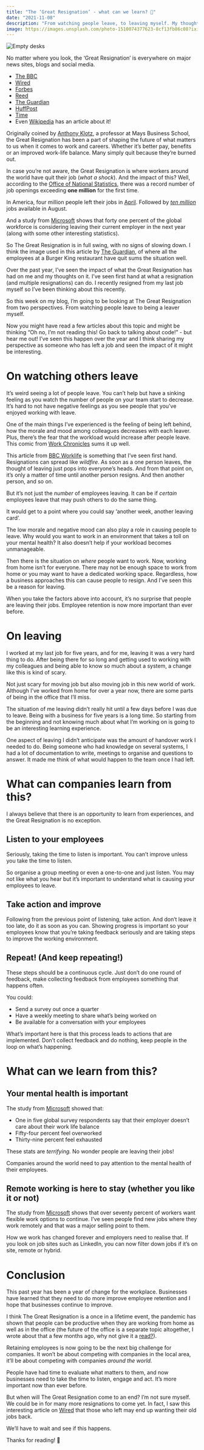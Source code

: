 ```yaml
---
title: "The ‘Great Resignation’ - what can we learn? 🤔"
date: "2021-11-08"
description: "From watching people leave, to leaving myself. My thoughts about this ongoing event and what we can learn."
image: https://images.unsplash.com/photo-1510074377623-8cf13fb86c08?ixid=MnwxMjA3fDB8MHxwaG90by1wYWdlfHx8fGVufDB8fHx8&ixlib=rb-1.2.1&auto=format&fit=crop&w=2072&q=80
---
```


![Empty desks](https://images.unsplash.com/photo-1510074377623-8cf13fb86c08?ixid=MnwxMjA3fDB8MHxwaG90by1wYWdlfHx8fGVufDB8fHx8&ixlib=rb-1.2.1&auto=format&fit=crop&w=2072&q=80)

No matter where you look, the ‘Great Resignation’ is everywhere on major news sites, blogs and social media.

* [The BBC](https://www.bbc.com/worklife/article/20210629-the-great-resignation-how-employers-drove-workers-to-quit)
* [Wired](https://www.wired.co.uk/article/great-resignation-quit-job)
* [Forbes](https://www.forbes.com/sites/jackkelly/2021/10/08/the-great-resignation-is-a-workers-revolution-heres-what-real-leaders-must-do-right-now/)
* [Reed](https://www.reed.co.uk/career-advice/the-great-resignation-and-what-it-means-for-your-career/)
* [The Guardian](https://www.theguardian.com/business/2021/jul/03/us-jobs-report-june-trend)
* [HuffPost](https://www.huffpost.com/entry/great-resignation-quitting-job_n_6126ad06e4b0231e3697c4fc)
* [Time](https://time.com/6111245/young-workers-quitting/)
* Even [Wikipedia](https://en.wikipedia.org/wiki/Great_Resignation) has an article about it!

Originally coined by [Anthony Klotz](https://www.businessinsider.com/why-everyone-is-quitting-great-resignation-psychologist-pandemic-rethink-life-2021-10?r=US&IR=T), a professor at Mays Business School, the Great Resignation has been a part of shaping the future of what matters to us when it comes to work and careers. Whether it’s better pay, benefits or an improved work-life balance. Many simply quit because they’re burned out.

In case you’re not aware, the Great Resignation is where workers around the world have quit their job (_what a shock_). And the impact of this? Well, according to the [Office of National Statistics](https://www.ons.gov.uk/employmentandlabourmarket/peopleinwork/employmentandemployeetypes/bulletins/uklabourmarket/august2021), there was a record number of job openings exceeding **one million** for the first time.

In America, four million people left their jobs in [April](https://www.businessinsider.com/labor-shortage-quit-job-openings-record-vacancies-labor-department-2021-6?r=US&IR=T). Followed by [*ten million*](https://www.bls.gov/news.release/jolts.nr0.htm) jobs available in August.

And a study from [Microsoft](https://www.microsoft.com/en-us/worklab/work-trend-index/hybrid-work) shows that forty one percent of the global workforce is considering leaving their current employer in the next year (along with some other interesting statistics).

So The Great Resignation is in full swing, with no signs of slowing down. I think the image used in this article by [The Guardian](https://www.theguardian.com/money/2021/jul/13/we-quit-the-great-resignation-era-has-begun-at-a-boiling-hot-branch-of-burger-king), of where all the employees at a Burger King restaurant have quit sums the situation well.

Over the past year, I’ve seen the impact of what the Great Resignation has had on me and my thoughts on it. I’ve seen first hand at what a resignation (and multiple resignations) can do. I recently resigned from my last job myself so I’ve been thinking about this recently.

So this week on my blog, I’m going to be looking at The Great Resignation from two perspectives. From watching people leave to being a leaver myself.

Now you might have read a few articles about this topic and might be thinking “Oh no, I’m not reading this! Go back to talking about code!” - but hear me out! I’ve seen this happen over the year and I think sharing my perspective as someone who has left a job and seen the impact of it might be interesting.

# On watching others leave
It’s weird seeing a lot of people leave. You can’t help but have a sinking feeling as you watch the number of people on your team start to decrease. It’s hard to not have negative feelings as you see people that you’ve enjoyed working with leave.

One of the main things I’ve experienced is the feeling of being left behind, how the morale and mood among colleagues decreases with each leaver. Plus, there’s the fear that the workload would increase after people leave. This comic from [Work Chronicles](https://workchronicles.com/with-great-responsibility-comes-greater-err-never-mind/) sums it up well.

This article from [BBC Worklife](https://www.bbc.com/worklife/article/20210915-turnover-contagion-the-domino-effect-of-one-resignation) is something that I’ve seen first hand. Resignations can spread like _wildfire_. As soon as a one person leaves, the thought of leaving just pops into everyone’s heads. And from that point on, it’s only a matter of time until another person resigns. And then another person, and so on.

But it’s not just the _number_ of employees leaving. It can be if _certain_ employees leave that may push others to do the same thing. 

It would get to a point where you could say ‘another week, another leaving card’.

The low morale and negative mood can also play a role in causing people to leave. Why would you want to work in an environment that takes a toll on your mental health? It also doesn’t help if your workload becomes unmanageable.

Then there is the situation on _where_ people want to work. Now, working from home isn’t for everyone. There may not be enough space to work from home or you may want to have a dedicated working space. Regardless, how a business approaches this can cause people to resign. And I’ve seen this be a reason for leaving.

When you take the factors above into account, it’s no surprise that people are leaving their jobs. Employee retention is now more important than ever before.

# On leaving
I worked at my last job for five years, and for me, leaving it was a very hard thing to do. After being there for so long and getting used to working with my colleagues and being able to know so much about a system, a change like this is kind of scary.

Not just scary for moving job but also moving job in this new world of work. Although I’ve worked from home for over a year now, there are some parts of being in the office that I’ll miss.

The situation of me leaving didn’t really hit until a few days before I was due to leave. Being with a business for five years is a long time. So starting from the beginning and not knowing much about what I’m working on is going to be an interesting learning experience.

One aspect of leaving I didn’t anticipate was the amount of handover work I needed to do. Being someone who had knowledge on several systems, I had a lot of documentation to write, meetings to organise and questions to answer. It made me think of what would happen to the team once I had left. 

# What can companies learn from this?
I always believe that there is an opportunity to learn from experiences, and the Great Resignation is no exception.

## Listen to your employees
Seriously, taking the time to listen is important. You can’t improve unless you take the time to listen.

So organise a group meeting or even a one-to-one and just listen. You may not like what you hear but it’s important to understand what is causing your employees to leave.

## Take action and improve
Following from the previous point of listening, take action. And don’t leave it too late, do it as soon as you can. Showing progress is important so your employees know that you’re taking feedback seriously and are taking steps to improve the working environment.

## Repeat! (And keep repeating!)
These steps should be a continuous cycle. Just don’t do one round of feedback, make collecting feedback from employees something that happens often.

You could:
* Send a survey out once a quarter
* Have a weekly meeting to share what’s being worked on
* Be available for a conversation with your employees

What’s important here is that this process leads to actions that are implemented. Don’t collect feedback and do nothing, keep people in the loop on what’s happening.

# What can we learn from this?
## Your mental health is important
The study from [Microsoft](https://www.microsoft.com/en-us/worklab/work-trend-index/hybrid-work) showed that:
* One in five global survey respondents say that their employer doesn’t care about their work life balance
* Fifty-four percent feel overworked
* Thirty-nine percent feel exhausted

These stats are _terrifying._ No wonder people are leaving their jobs!

Companies around the world need to pay attention to the mental health of their employees.

## Remote working is here to stay (whether you like it or not)
The study from [Microsoft](https://www.microsoft.com/en-us/worklab/work-trend-index/hybrid-work) shows that over seventy percent of workers want flexible work options to continue. I’ve seen people find new jobs where they work remotely and that was a major selling point to them.

How we work has changed forever and employers need to realise that. If you look on job sites such as LinkedIn, you can now filter down jobs if it’s on site, remote or hybrid.

# Conclusion
This past year has been a year of change for the workplace. Businesses have learned that they need to do more improve employee retention and I hope that businesses continue to improve.

I think The Great Resignation is a once in a lifetime event, the pandemic has  shown that people can be productive when they are working from home as well as in the office (the future of the office is a separate topic altogether, I wrote about that a few months ago, why not give it a [read?](https://joshblewitt.dev/blog/2021-09-05-the-new-office/)).

Retaining employees is now going to be the next big challenge for companies. It won’t be about competing with companies in the local area, it’ll be about competing with companies _around the world._

People have had time to evaluate what matters to them, and now businesses need to take the time to listen, engage and act. It’s more important now than ever before.

But when will The Great Resignation come to an end? I’m not sure myself. We could be in for many more resignations to come yet. In fact, I saw this interesting article on [Wired](https://www.wired.co.uk/article/era-boomerang-employees) that those who left may end up wanting their old jobs back.

We’ll have to wait and see if this happens.

Thanks for reading! 👏
